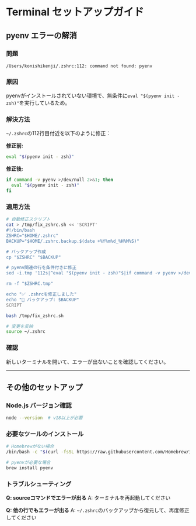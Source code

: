 # Terminal セットアップガイド

## pyenv エラーの解消

### 問題
```
/Users/konishikenji/.zshrc:112: command not found: pyenv
```

### 原因
pyenvがインストールされていない環境で、無条件に`eval "$(pyenv init - zsh)"`を実行しているため。

### 解決方法

`~/.zshrc`の112行目付近を以下のように修正：

**修正前:**
```bash
eval "$(pyenv init - zsh)"
```

**修正後:**
```bash
if command -v pyenv >/dev/null 2>&1; then 
  eval "$(pyenv init - zsh)"
fi
```

### 適用方法

```bash
# 自動修正スクリプト
cat > /tmp/fix_zshrc.sh << 'SCRIPT'
#!/bin/bash
ZSHRC="$HOME/.zshrc"
BACKUP="$HOME/.zshrc.backup.$(date +%Y%m%d_%H%M%S)"

# バックアップ作成
cp "$ZSHRC" "$BACKUP"

# pyenv関連の行を条件付きに修正
sed -i.tmp '112s|^eval "$(pyenv init - zsh)"$|if command -v pyenv >/dev/null 2>\&1; then eval "$(pyenv init - zsh)"; fi|' "$ZSHRC"

rm -f "$ZSHRC.tmp"

echo "✅ .zshrcを修正しました"
echo "📁 バックアップ: $BACKUP"
SCRIPT

bash /tmp/fix_zshrc.sh

# 変更を反映
source ~/.zshrc
```

### 確認

新しいターミナルを開いて、エラーが出ないことを確認してください。

---

## その他のセットアップ

### Node.js バージョン確認
```bash
node --version  # v18以上が必要
```

### 必要なツールのインストール
```bash
# Homebrewがない場合
/bin/bash -c "$(curl -fsSL https://raw.githubusercontent.com/Homebrew/install/HEAD/install.sh)"

# pyenvが必要な場合
brew install pyenv
```

### トラブルシューティング

**Q: sourceコマンドでエラーが出る**
A: ターミナルを再起動してください

**Q: 他の行でもエラーが出る**
A: `~/.zshrc`のバックアップから復元して、再度修正してください
